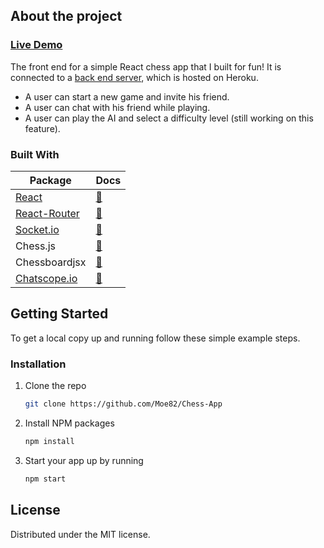 ## About the project
### [Live Demo](https://github.com/Moe82/Chess-App-Backend)
The front end for a simple React chess app that I built for fun! It is connected to a [back end server](https://github.com/Moe82/Chess-App-Backend), which is hosted on Heroku. <br />

- A user can start a new game and invite his friend.
- A user can chat with his friend while playing.
- A user can play the AI and select a difficulty level (still working on this feature).



### Built With

| Package                                  | Docs                                                                             |
| ---------------------------------------- | -------------------------------------------------------------------------------- |
| [React](https://reactjs.org/)            | [:notebook:](https://reactjs.org/docs/getting-started.html)                      |
| [React-Router](https://reactrouter.com/) | [:notebook:](https://reactrouter.com/web/guides/quick-start)                     |
| [Socket.io](https://socket.io)          | [:notebook:](https://socket.io/docs/v3)                                          |
| Chess.js                                 | [:notebook:](https://github.com/jhlywa/chess.js)                                 |
| Chessboardjsx                            | [:notebook:](https://chessboardjsx.com)                                          |
| [Chatscope.io](https://chatscope.io)     | [:notebook:](https://chatscope.io/storybook/react/?path=/story/documentation-introduction--page)                                       |
                                
<!-- GETTING STARTED -->

## Getting Started

To get a local copy up and running follow these simple example steps.

<!-- INSTALLATION -->

### Installation

1. Clone the repo

   ```sh
   git clone https://github.com/Moe82/Chess-App
   ```

2. Install NPM packages

   ```sh
   npm install
   ```

3. Start your app up by running

   ```sh
   npm start
   ```

<!-- LICENSE -->

## License

Distributed under the MIT license.
